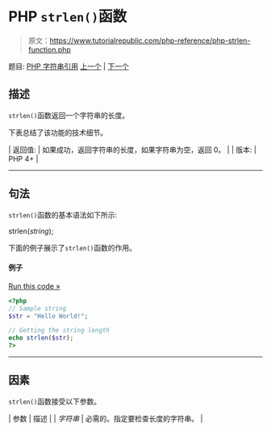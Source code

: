 # PHP `strlen()`函数

> 原文：<https://www.tutorialrepublic.com/php-reference/php-strlen-function.php>

题目: [PHP 字符串引用](php-string-functions.php) [上一个](php-stristr-function.php) | [下一个](php-strnatcasecmp-function.php)

## 描述

`strlen()`函数返回一个字符串的长度。

下表总结了该功能的技术细节。

| 返回值: | 如果成功，返回字符串的长度，如果字符串为空，返回 0。 |
| 版本: | PHP 4+ |

* * *

## 句法

`strlen()`函数的基本语法如下所示:

strlen(*string*);

下面的例子展示了`strlen()`函数的作用。

#### 例子

[Run this code »](../codelab.php?topic=php&file=get-number-of-bytes-in-a-string "Run this code to view the output")

```php
<?php
// Sample string
$str = "Hello World!";

// Getting the string length
echo strlen($str);
?>
```

* * *

## 因素

`strlen()`函数接受以下参数。

| 参数 | 描述 |
| *字符串* | 必需的。指定要检查长度的字符串。 |